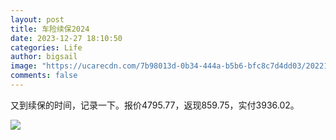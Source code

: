 ```yaml
---
layout: post
title: 车险续保2024
date: 2023-12-27 18:10:50
categories: Life
author: bigsail
image: "https://ucarecdn.com/7b98013d-0b34-444a-b5b6-bfc8c7d4dd03/20221108.webp"
comments: false
---
```

又到续保的时间，记录一下。报价4795.77，返现859.75，实付3936.02。

![](https://ucarecdn.com/6abcff70-154f-4637-bdc4-8e5bd41b9baa/3601.png)